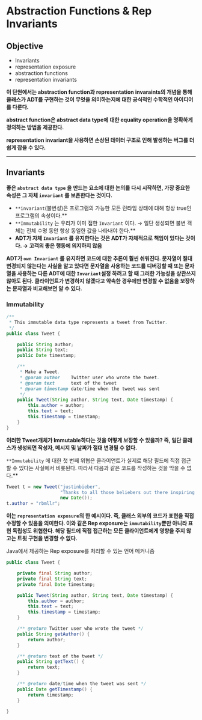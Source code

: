 # Abstraction Functions & Rep Invariants

## Objective

- Invariants
- representation exposure
- abstraction functions
- representation invariants

**이 단원에서는 abstraction function과 representation invaraints의 개념을 통해 클래스가 ADT를 구현하는 것이 무엇을 의미하는지에 대한 공식적인 수학적인 아이디어를 다룬다.**

**abstract function은 abstract data type에 대한 equality operation을 명확하게 정의하는 방법을 제공한다.**

**representation invariant을 사용하면 손상된 데이터 구조로 인해 발생하는 버그를 더 쉽게 잡을 수 있다.**

---

## ****Invariants****

**좋은 `abstract data type` 을 만드는 요소에 대한 논의를 다시 시작하면, 가장 중요한 속성은 그 자체 `invariant` 를 보존한다는 것이다.** 

- `**invariant`(불변성)은 프로그램의 가능한 모든 런타임 상태에 대해 항상 true인 프로그램의 속성이다.**
- `**Immutability` 는 우리가 이미 접한 `Invariant` 이다. → 일단 생성되면 불변 객체는 전체 수명 동안 항상 동일한 값을 나타내야 한다.**
- **ADT가 자체 `Invariant` 를 유지한다는 것은 ADT가 자체적으로 책임이 있다는 것이다. → 고객의 좋은 행동에 의지하지 않음**

**ADT가 `own Invariant` 를 유지하면 코드에 대한 추론이 훨씬 쉬워진다. 문자열이 절대 변경되지 않는다는 사실을 알고 있다면 문자열을 사용하는 코드를 디버깅할 때 또는 문자열을 사용하는 다른 ADT에 대한 `Invariant`설정 하려고 할 때 그러한 가능성을 상관쓰지 않아도 된다. 클라이언트가 변경하지 않겠다고 약속한 경우에만 변경할 수 없음을 보장하는 문자열과 비교해보면 알 수 있다.**

### Immutability

```java
/**
 * This immutable data type represents a tweet from Twitter.
 */
public class Tweet {

    public String author;
    public String text;
    public Date timestamp;

    /**
     * Make a Tweet.
     * @param author    Twitter user who wrote the tweet.
     * @param text      text of the tweet
     * @param timestamp date/time when the tweet was sent
     */
    public Tweet(String author, String text, Date timestamp) {
        this.author = author;
        this.text = text;
        this.timestamp = timestamp;
    }
}
```

**이러한 Tweet개체가 Immutable하다는 것을 어떻게 보장할 수 있을까? 즉, 일단 클래스가 생성되면 작성자, 메시지 및 날짜가 절대 변경될 수 없다.**

`**Immutability` 에 대한 첫 번째 위협은 클라이언트가 실제로 해당 필드에 직접 접근 할 수 있다는 사실에서 비롯된다. 따라서 다음과 같은 코드를 작성하는 것을 막을 수 없다.**

```java
Tweet t = new Tweet("justinbieber", 
                    "Thanks to all those beliebers out there inspiring me every day", 
                    new Date());
t.author = "rbmllr";
```

**이는 `representation exposure`의 한 예시이다. 즉, 클래스 외부의 코드가 표현을 직접 수정할 수 있음을 의미한다. 이와 같은 Rep exposure는 `immutability`뿐만 아니라 표현 독립성도 위협한다. 해당 필드에 직접 접근하는 모든 클라이언트에게 영향을 주지 않고는 트윗 구현을 변경할 수 없다.**

Java에서 제공하는   Rep exposure를 처리할 수 있는 언어 메커니즘

```java
public class Tweet {

    private final String author;
    private final String text;
    private final Date timestamp;

    public Tweet(String author, String text, Date timestamp) {
        this.author = author;
        this.text = text;
        this.timestamp = timestamp;
    }

    /** @return Twitter user who wrote the tweet */
    public String getAuthor() {
        return author;
    }

    /** @return text of the tweet */
    public String getText() {
        return text;
    }

    /** @return date/time when the tweet was sent */
    public Date getTimestamp() {
        return timestamp;
    }

}
```
